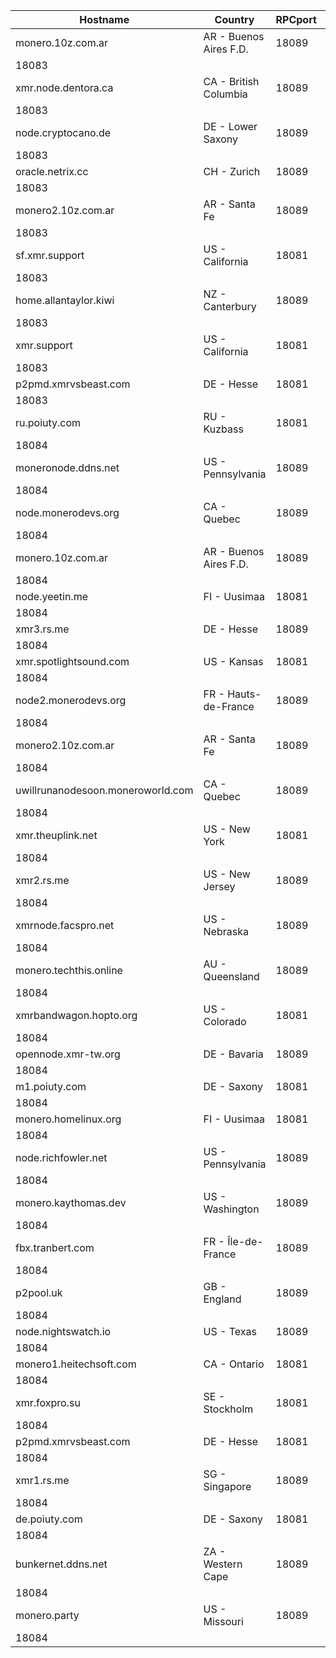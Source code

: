 Hostname | Country | RPCport | P2Pport
--- | --- | --- | ---
monero.10z.com.ar | AR - Buenos Aires F.D. | 18089
 | 18083
xmr.node.dentora.ca | CA - British Columbia | 18089
 | 18083
node.cryptocano.de | DE - Lower Saxony | 18089
 | 18083
oracle.netrix.cc | CH - Zurich | 18089
 | 18083
monero2.10z.com.ar | AR - Santa Fe | 18089
 | 18083
sf.xmr.support | US - California | 18081
 | 18083
home.allantaylor.kiwi | NZ - Canterbury | 18089
 | 18083
xmr.support | US - California | 18081
 | 18083
p2pmd.xmrvsbeast.com | DE - Hesse | 18081
 | 18083
ru.poiuty.com | RU - Kuzbass | 18081
 | 18084
moneronode.ddns.net | US - Pennsylvania | 18089
 | 18084
node.monerodevs.org | CA - Quebec | 18089
 | 18084
monero.10z.com.ar | AR - Buenos Aires F.D. | 18089
 | 18084
node.yeetin.me | FI - Uusimaa | 18081
 | 18084
xmr3.rs.me | DE - Hesse | 18089
 | 18084
xmr.spotlightsound.com | US - Kansas | 18081
 | 18084
node2.monerodevs.org | FR - Hauts-de-France | 18089
 | 18084
monero2.10z.com.ar | AR - Santa Fe | 18089
 | 18084
uwillrunanodesoon.moneroworld.com | CA - Quebec | 18089
 | 18084
xmr.theuplink.net | US - New York | 18081
 | 18084
xmr2.rs.me | US - New Jersey | 18089
 | 18084
xmrnode.facspro.net | US - Nebraska | 18089
 | 18084
monero.techthis.online | AU - Queensland | 18089
 | 18084
xmrbandwagon.hopto.org | US - Colorado | 18081
 | 18084
opennode.xmr-tw.org | DE - Bavaria | 18089
 | 18084
m1.poiuty.com | DE - Saxony | 18081
 | 18084
monero.homelinux.org | FI - Uusimaa | 18081
 | 18084
node.richfowler.net | US - Pennsylvania | 18089
 | 18084
monero.kaythomas.dev | US - Washington | 18089
 | 18084
fbx.tranbert.com | FR - Île-de-France | 18089
 | 18084
p2pool.uk | GB - England | 18089
 | 18084
node.nightswatch.io | US - Texas | 18089
 | 18084
monero1.heitechsoft.com | CA - Ontario | 18081
 | 18084
xmr.foxpro.su | SE - Stockholm | 18081
 | 18084
p2pmd.xmrvsbeast.com | DE - Hesse | 18081
 | 18084
xmr1.rs.me | SG - Singapore | 18089
 | 18084
de.poiuty.com | DE - Saxony | 18081
 | 18084
bunkernet.ddns.net | ZA - Western Cape | 18089
 | 18084
monero.party | US - Missouri | 18089
 | 18084

